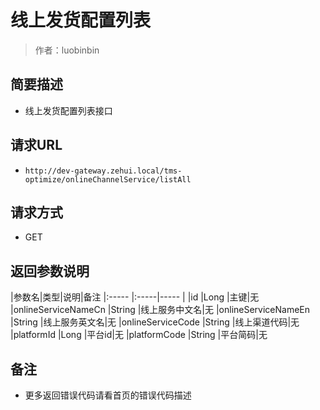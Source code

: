 # 线上发货配置列表

> 作者：luobinbin

## 简要描述

- 线上发货配置列表接口

## 请求URL
- `http://dev-gateway.zehui.local/tms-optimize/onlineChannelService/listAll`
  
## 请求方式
- GET


## 返回参数说明

|参数名|类型|说明|备注
|:-----  |:-----|-----                  |
|id |Long   |主键|无
|onlineServiceNameCn |String   |线上服务中文名|无
|onlineServiceNameEn |String   |线上服务英文名|无
|onlineServiceCode |String   |线上渠道代码|无
|platformId |Long   |平台id|无
|platformCode |String   |平台简码|无

## 备注 

- 更多返回错误代码请看首页的错误代码描述
